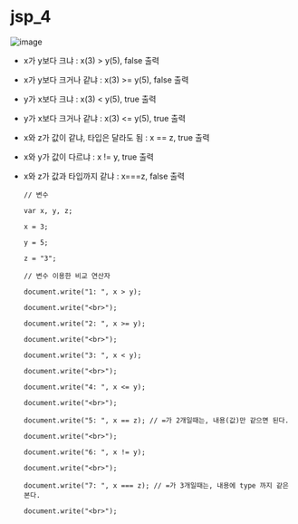 # jsp_4

![image](https://user-images.githubusercontent.com/37132897/158108384-a8034e12-3029-4eef-ac5f-df745b885ad3.png)

- x가 y보다 크냐 : x(3) > y(5), false 출력
- x가 y보다 크거나 같냐 : x(3) >= y(5), false 출력
- y가 x보다 크냐 : x(3) < y(5), true 출력
- y가 x보다 크거나 같냐 : x(3) <= y(5), true 출력
- x와 z가 값이 같냐, 타입은 달라도 됨 : x == z, true 출력
- x와 y가 값이 다르냐 : x != y, true 출력
- x와 z가 값과 타입까지 같냐 : x===z, false 출력

      // 변수
      
      var x, y, z;
      
      x = 3;
      
      y = 5;
      
      z = "3";
      
      // 변수 이용한 비교 연산자
      
      document.write("1: ", x > y);
      
      document.write("<br>");
      
      document.write("2: ", x >= y);
      
      document.write("<br>");
      
      document.write("3: ", x < y);
      
      document.write("<br>");
      
      document.write("4: ", x <= y);
      
      document.write("<br>");
      
      document.write("5: ", x == z); // =가 2개일때는, 내용(값)만 같으면 된다.
      
      document.write("<br>");
      
      document.write("6: ", x != y);
      
      document.write("<br>");
      
      document.write("7: ", x === z); // =가 3개일때는, 내용에 type 까지 같은  본다.
      
      document.write("<br>");
